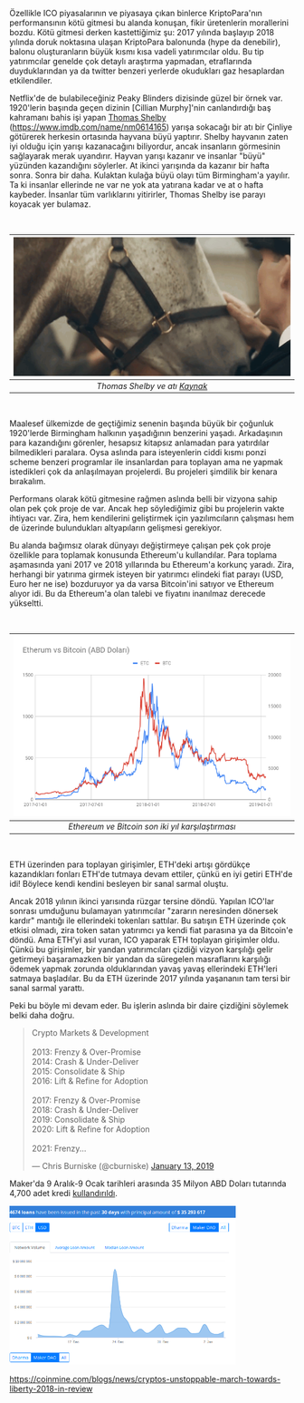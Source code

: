 
Özellikle ICO piyasalarının ve piyasaya çıkan binlerce KriptoPara'nın performansının kötü gitmesi bu alanda konuşan, fikir üretenlerin morallerini bozdu. Kötü gitmesi derken kastettiğimiz şu: 2017 yılında başlayıp 2018 yılında doruk noktasına ulaşan KriptoPara balonunda (hype da denebilir), balonu oluşturanların büyük kısmı kısa vadeli yatırımcılar oldu. Bu tip yatırımcılar genelde çok detaylı araştırma yapmadan, etraflarında duyduklarından ya da twitter benzeri yerlerde okudukları gaz hesaplardan etkilendiler. 

Netflix'de de bulabileceğiniz Peaky Blinders dizisinde güzel bir örnek var. 1920'lerin başında geçen dizinin [Cillian Murphy]'nin canlandırdığı baş kahramanı bahis işi yapan [Thomas Shelby](https://www.imdb.com/title/tt2442560/characters/nm0614165) (https://www.imdb.com/name/nm0614165) yarışa sokacağı bir atı bir Çinliye götürerek herkesin ortasında hayvana büyü yaptırır. Shelby hayvanın zaten iyi olduğu için yarışı kazanacağını biliyordur, ancak insanların görmesinin sağlayarak merak uyandırır. Hayvan yarışı kazanır ve insanlar "büyü" yüzünden kazandığını söylerler. At ikinci yarışında da kazanır bir hafta sonra. Sonra bir daha. Kulaktan kulağa büyü olayı tüm Birmingham'a yayılır. Ta ki insanlar ellerinde ne var ne yok ata yatırana kadar ve at o hafta kaybeder. İnsanlar tüm varlıklarını yitirirler, Thomas Shelby ise parayı koyacak yer bulamaz. 

&nbsp;

| ![thomas-shelby.gif](/assets/thomas-shelby.gif) | 
|:--:| 
| *Thomas Shelby ve atı [Kaynak](https://www.wattpad.com/588723147-a-blind-mistake-chapter-six)* |

&nbsp;

Maalesef ülkemizde de geçtiğimiz senenin başında büyük bir çoğunluk 1920'lerde Birmingham halkının yaşadığının benzerini yaşadı. Arkadaşının para kazandığını görenler, hesapsız kitapsız anlamadan para yatırdılar bilmedikleri paralara. Oysa aslında para isteyenlerin ciddi kısmı ponzi scheme benzeri programlar ile insanlardan para toplayan ama ne yapmak istedikleri çok da anlaşılmayan projelerdi. Bu projeleri şimdilik bir kenara bırakalım. 

Performans olarak kötü gitmesine rağmen aslında belli bir vizyona sahip olan pek çok proje de var. Ancak hep söylediğimiz gibi bu projelerin vakte ihtiyacı var. Zira, hem kendilerini geliştirmek için yazılımcıların çalışması hem de üzerinde bulundukları altyapıların gelişmesi gerekiyor. 

Bu alanda bağımsız olarak dünyayı değiştirmeye çalışan pek çok proje özellikle para toplamak konusunda Ethereum'u kullandılar. Para toplama aşamasında yani 2017 ve 2018 yıllarında bu Ethereum'a korkunç yaradı. Zira, herhangi bir yatırıma girmek isteyen bir yatırımcı elindeki fiat parayı (USD, Euro her ne ise) bozduruyor ya da varsa Bitcoin'ini satıyor ve Ethereum alıyor idi. Bu da Ethereum'a olan talebi ve fiyatını inanılmaz derecede yükseltti. 

&nbsp;

| ![Etherum_vs_Bitcoin-2017_19.png](/assets/Etherum_vs_Bitcoin-2017_19.png) | 
|:--:| 
| *Ethereum ve Bitcoin son iki yıl karşılaştırması* |

&nbsp;

ETH üzerinden para toplayan girişimler, ETH'deki artışı gördükçe kazandıkları fonları ETH'de tutmaya devam ettiler, çünkü en iyi getiri ETH'de idi! Böylece kendi kendini besleyen bir sanal sarmal oluştu. 

Ancak 2018 yılının ikinci yarısında rüzgar tersine döndü. Yapılan ICO'lar sonrası umduğunu bulamayan yatırımcılar "zararın neresinden dönersek kardır" mantığı ile ellerindeki tokenları sattılar. Bu satışın ETH üzerinde çok etkisi olmadı, zira token satan yatırımcı ya kendi fiat parasına ya da Bitcoin'e döndü. Ama ETH'yi asıl vuran, ICO yaparak ETH toplayan girişimler oldu. Çünkü bu girişimler, bir yandan yatırımcıları çizdiği vizyon karşılığı gelir getirmeyi başaramazken bir yandan da süregelen masraflarını karşılığı ödemek yapmak zorunda olduklarından yavaş yavaş ellerindeki ETH'leri satmaya başladılar. Bu da ETH üzerinde 2017 yılında yaşananın tam tersi bir sanal sarmal yarattı. 

Peki bu böyle mi devam eder. Bu işlerin aslında bir daire çizdiğini söylemek belki daha doğru. 

<blockquote class="twitter-tweet" data-partner="tweetdeck"><p lang="en" dir="ltr">Crypto Markets &amp; Development<br><br>2013: Frenzy &amp; Over-Promise<br>2014: Crash &amp; Under-Deliver<br>2015: Consolidate &amp; Ship<br>2016: Lift &amp; Refine for Adoption  <br><br>2017: Frenzy &amp; Over-Promise<br>2018: Crash &amp; Under-Deliver<br>2019: Consolidate &amp; Ship<br>2020: Lift &amp; Refine for Adoption <br><br>2021: Frenzy...</p>&mdash; Chris Burniske (@cburniske) <a href="https://twitter.com/cburniske/status/1084538829384474624?ref_src=twsrc%5Etfw">January 13, 2019</a></blockquote>
<script async src="https://platform.twitter.com/widgets.js" charset="utf-8"></script>





Maker'da 9 Aralık-9 Ocak tarihleri arasında 35 Milyon ABD Doları tutarında 4,700 adet kredi [kullandırıldı](https://loanscan.io/?query=MakerDao&page=1). 

![Loanscan_190110_400.png](/assets/Loanscan_190110_400.png)



https://coinmine.com/blogs/news/cryptos-unstoppable-march-towards-liberty-2018-in-review
